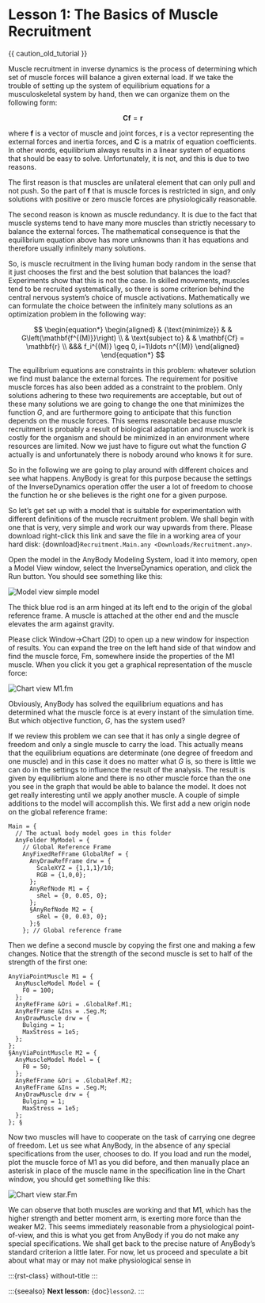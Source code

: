 # Lesson 1: The Basics of Muscle Recruitment

{{ caution_old_tutorial }}

Muscle recruitment in inverse dynamics is the process of determining
which set of muscle forces will balance a given external load. If we
take the trouble of setting up the system of equilibrium equations for a
musculoskeletal system by hand, then we can organize them on the
following form:

$$
\mathbf{Cf}=\mathbf{r}
$$

where **f** is a vector of muscle and joint forces, **r** is a vector
representing the external forces and inertia forces, and **C** is a
matrix of equation coefficients. In other words, equilibrium always
results in a linear system of equations that should be easy to solve.
Unfortunately, it is not, and this is due to two reasons.

The first reason is that muscles are unilateral element that can only
pull and not push. So the part of **f** that is muscle forces is
restricted in sign, and only solutions with positive or zero muscle
forces are physiologically reasonable.

The second reason is known as muscle redundancy. It is due to the fact
that muscle systems tend to have many more muscles than strictly
necessary to balance the external forces. The mathematical consequence
is that the equilibrium equation above has more unknowns than it has
equations and therefore usually infinitely many solutions.

So, is muscle recruitment in the living human body random in the sense
that it just chooses the first and the best solution that balances the
load? Experiments show that this is not the case. In skilled movements,
muscles tend to be recruited systematically, so there is some criterion
behind the central nervous system’s choice of muscle activations.
Mathematically we can formulate the choice between the infinitely many
solutions as an optimization problem in the following way:

$$
\begin{equation*}
\begin{aligned}
& {\text{minimize}}
& & G\left(\mathbf{f^{(M)}}\right) \\
& \text{subject to}
& & \mathbf{Cf} = \mathbf{r} \\
&&& f_i^{(M)} \geq 0, i=1\ldots n^{(M)}
\end{aligned}
\end{equation*}
$$

The equilibrium equations are constraints in this problem: whatever
solution we find must balance the external forces. The requirement for
positive muscle forces has also been added as a constraint to the
problem. Only solutions adhering to these two requirements are
acceptable, but out of these many solutions we are going to change the
one that minimizes the function *G*, and are furthermore going to
anticipate that this function depends on the muscle forces. This seems
reasonable because muscle recruitment is probably a result of biological
adaptation and muscle work is costly for the organism and should be
minimized in an environment where resources are limited. Now we just
have to figure out what the function *G* actually is and unfortunately
there is nobody around who knows it for sure.

So in the following we are going to play around with different choices
and see what happens. AnyBody is great for this purpose because the
settings of the InverseDynamics operation offer the user a lot of
freedom to choose the function he or she believes is the right one for a
given purpose.

So let’s get set up with a model that is suitable for experimentation
with different definitions of the muscle recruitment problem. We shall
begin with one that is very, very simple and work our way upwards from
there. Please download right-click this link and save the file in a
working area of your hard disk:
{download}`Recruitment.Main.any <Downloads/Recruitment.any>`.

Open the model in the AnyBody Modeling System, load it into memory, open
a Model View window, select the InverseDynamics operation, and click the
Run button. You should see something like this:

![Model view simple model](_static/lesson1/image3.png)

The thick blue rod is an arm hinged at its left end to the origin of the
global reference frame. A muscle is attached at the other end and the
muscle elevates the arm against gravity.

Please click Window->Chart (2D) to open up a new window for inspection
of results. You can expand the tree on the left hand side of that window
and find the muscle force, Fm, somewhere inside the properties of the M1
muscle. When you click it you get a graphical representation of the
muscle force:

![Chart view M1.fm](_static/lesson1/image4.png)

Obviously, AnyBody has solved the equilibrium equations and has
determined what the muscle force is at every instant of the simulation
time. But which objective function, $G$, has the system used?

If we review this problem we can see that it has only a single degree of
freedom and only a single muscle to carry the load. This actually means
that the equilibrium equations are determinate (one degree of freedom
and one muscle) and in this case it does no matter what $G$ is, so there
is little we can do in the settings to influence the result of the
analysis. The result is given by equilibrium alone and there is no other
muscle force than the one you see in the graph that would be able to
balance the model. It does not get really interesting until we apply
another muscle. A couple of simple additions to the model will
accomplish this. We first add a new origin node on the global reference
frame:

```AnyScriptDoc
Main = {
  // The actual body model goes in this folder
  AnyFolder MyModel = {
    // Global Reference Frame
    AnyFixedRefFrame GlobalRef = {
      AnyDrawRefFrame drw = {
        ScaleXYZ = {1,1,1}/10;
        RGB = {1,0,0};
      };
      AnyRefNode M1 = {
        sRel = {0, 0.05, 0};
      };
      §AnyRefNode M2 = {
        sRel = {0, 0.03, 0};
      };§
    }; // Global reference frame
```

Then we define a second muscle by copying the first one and making a few
changes. Notice that the strength of the second muscle is set to half of
the strength of the first one:

```AnyScriptDoc
AnyViaPointMuscle M1 = {
  AnyMuscleModel Model = {
    F0 = 100;
  };
  AnyRefFrame &Ori = .GlobalRef.M1;
  AnyRefFrame &Ins = .Seg.M;
  AnyDrawMuscle drw = {
    Bulging = 1;
    MaxStress = 1e5;
  };
};
§AnyViaPointMuscle M2 = {
  AnyMuscleModel Model = {
    F0 = 50;
  };
  AnyRefFrame &Ori = .GlobalRef.M2;
  AnyRefFrame &Ins = .Seg.M;
  AnyDrawMuscle drw = {
    Bulging = 1;
    MaxStress = 1e5;
  };
}; §
```

Now two muscles will have to cooperate on the task of carrying one
degree of freedom. Let us see what AnyBody, in the absence of any
special specifications from the user, chooses to do. If you load and run
the model, plot the muscle force of M1 as you did before, and then
manually place an asterisk in place of the muscle name in the
specification line in the Chart window, you should get something like
this:

![Chart view star.Fm](_static/lesson1/image5.png)

We can observe that both muscles are working and that M1, which has the
higher strength and better moment arm, is exerting more force than the
weaker M2. This seems immediately reasonable from a physiological
point-of-view, and this is what you get from AnyBody if you do not make
any special specifications. We shall get back to the precise nature of
AnyBody’s standard criterion a little later. For now, let us proceed and
speculate a bit about what may or may not make physiological sense in

:::{rst-class} without-title
:::

:::{seealso}
**Next lesson:** {doc}`lesson2`.
:::
